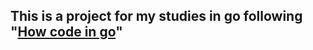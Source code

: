 ## This is a project for my studies in go following "[How code in go](https://www.digitalocean.com/community/books/how-to-code-in-go-ebook)"